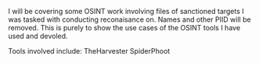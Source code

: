 I will be covering some OSINT work involving files of sanctioned targets I was tasked with conducting reconaisance on.
Names and other PIID will be removed. This is purely to show the use cases of the OSINT tools I have used and devoled. 

Tools involved include:
TheHarvester
SpiderPhoot


